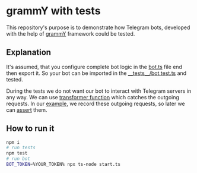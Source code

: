 # grammY with tests

This repository's purpose is to demonstrate how Telegram bots, developed with the help of [grammY](https://grammy.dev/) framework could be tested.

## Explanation
It's assumed, that you configure complete bot logic in the [bot.ts](bot.ts) file end then export it.
So your bot can be imported in the [\_\_tests\_\_/bot.test.ts](__tests__/bot.test.ts) and tested.

During the tests we do not want our bot to interact with Telegram servers in any way. We can use [transformer function](https://grammy.dev/advanced/transformers.html#installing-a-transformer-function) which catches the outgoing requests. In our [example](__tests__/bot.test.ts#L47), we record these outgoing requests, so later we can [assert](__tests__/bot.test.ts#L80) them.

## How to run it
```sh
npm i
# run tests
npm test
# run bot
BOT_TOKEN=%YOUR_TOKEN% npx ts-node start.ts
```